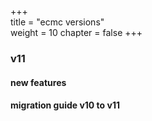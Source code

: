 +++  
title = "ecmc versions"   
weight = 10
chapter = false
+++  

### v11

#### new features

#### migration guide v10 to v11

